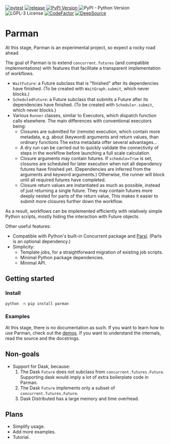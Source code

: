 [![pytest](https://github.com/reproducible-reporting/parman/actions/workflows/pytest.yaml/badge.svg)](https://github.com/reproducible-reporting/parman/actions/workflows/pytest.yaml)
[![release](https://github.com/reproducible-reporting/parman/actions/workflows/release.yaml/badge.svg)](https://github.com/reproducible-reporting/parman/actions/workflows/release.yaml)
[![PyPI Version](https://img.shields.io/pypi/v/parman)](https://pypi.org/project/Parman/)
![PyPI - Python Version](https://img.shields.io/pypi/pyversions/parman)
![LGPL-3 License](https://img.shields.io/github/license/reproducible-reporting/parman)
[![CodeFactor](https://www.codefactor.io/repository/github/reproducible-reporting/parman/badge)](https://www.codefactor.io/repository/github/reproducible-reporting/parman)
[![DeepSource](https://app.deepsource.com/gh/reproducible-reporting/parman.svg/?label=active+issues&show_trend=true&token=eN22Gnf13peqRJe8V7IAVKsg)](https://app.deepsource.com/gh/reproducible-reporting/parman/)

# Parman

At this stage, Parman is an experimental project, so expect a rocky road ahead.

The goal of Parman is to extend `concurrent.futures` (and compatible implementations)
with features that facilitate a transparent implementation of workflows.

- `WaitFuture`: a Future subclass that is "finished" after its dependencies have finished.
  (To be created with `WaitGraph.submit`, which never blocks.)
- `ScheduledFuture`: a Future subclass that submits a Future after its dependencies have finished.
  (To be created with `Scheduler.submit`, which never blocks.)
- Various `Runner` classes, similar to Executors, which dispatch function calls elsewhere.
  The main differences with conventional executors being:
  - Closures are submitted for (remote) execution, which contain more metadata,
    e.g. about (keyword) arguments and return values, than ordinary functions
    The extra metadata offer several advantages...
  - A dry run can be carried out to quickly validate the connectivity of steps in the workflow
    before launching a full scale calculation.
  - Closure arguments may contain futures.
    If `schedule=True` is set, closures are scheduled for later execution
    when not all dependency futures have finished yet.
    (Dependencies are inferred from the arguments and keyword arguments.)
    Otherwise, the runner will block until all required futures have completed.
  - Closure return values are instantiated as much as possible,
    instead of just returning a single future.
    They may contain futures more deeply nested for parts of the return value,
    This makes it easier to submit more closures further down the workflow.

As a result, workflows can be implemented efficiently with relatively simple Python scripts,
mostly hiding the interaction with Future objects.

Other useful features:

- Compatible with Python's built-in Concurrent package and [Parsl](parsl.readthedocs.io).
  (Parls is an optional dependency.)
- Simplicity:
  - Template jobs, for a straightforward migration of existing job scripts.
  - Minimal Python package dependencies.
  - Minimal API.


## Getting started

### Install

```bash
python -m pip install parman
```

### Examples

At this stage, there is no documentation as such.
If you want to learn how to use Parman, check out the [demos](demos/).
If you want to understand the internals, read the source and the docstrings.


## Non-goals

- Support for Dask, because:
  1. The Dask `Future` does not subclass from `concurrent.futures.Future`.
     Supporting dask would imply a lot of extra boilerplate code in Parman.
  2. The Dask `Future` implements only a subset of `concurrent.futures.Future`.
  3. Dask Distributed has a large memory and time overhead.


## Plans

- Simplify usage.
- Add more examples.
- Tutorial.
